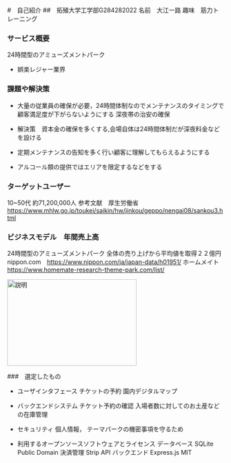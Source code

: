 
#　自己紹介
##　拓殖大学工学部G284282022
 名前　大江一路
 趣味　筋力トレーニング

### サービス概要
24時間型のアミューズメントパーク
* 娯楽レジャー業界
### 課題や解決策
* 大量の従業員の確保が必要，24時間体制なのでメンテナンスのタイミングで顧客満足度が下がらないようにする
深夜帯の治安の確保 

* 解決策　資本金の確保を多くする,会場自体は24時間体制だが深夜料金などを設ける 
* 定期メンテナンスの告知を多く行い顧客に理解してもらえるようにする
* アルコール類の提供ではエリアを限定するなどをする


### ターゲットユーザー
10~50代
約71,200,000人
参考文献　厚生労働省　https://www.mhlw.go.jp/toukei/saikin/hw/jinkou/geppo/nengai08/sankou3.html

### ビジネスモデル　年間売上高
24時間型のアミューズメントパーク
全体の売り上げから平均値を取得２２億円
nippon.com　https://www.nippon.com/ja/japan-data/h01951/
ホームメイト　https://www.homemate-research-theme-park.com/list/


<img src="https://www.nippon.com/ja/ncommon/contents/japan-data/2567022/2567022.png" alt="説明" width="300" height="200">

###　選定したもの
* ユーザインタフェース
    チケットの予約
    園内デジタルマップ

* バックエンドシステム
    チケット予約の確認
    入場者数に対してのお土産などの在庫管理

* セキュリティ
    個人情報，
    テーマパークの機密事項を守るため
    

* 利用するオープンソースソフトウェアとライセンス
データベース
    SQLite
    Public Domain
決済管理
    Strip API
バックエンド
    Express.js
    MIT

